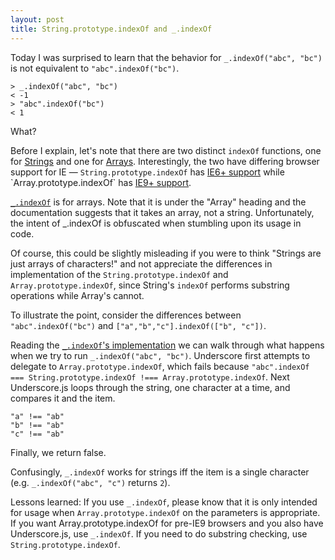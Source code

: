 ```yaml
---
layout: post
title: String.prototype.indexOf and _.indexOf
---
```


Today I was surprised to learn that the behavior for `_.indexOf("abc", "bc")` is not equivalent to `"abc".indexOf("bc")`. 

    > _.indexOf("abc", "bc")
    < -1
    > "abc".indexOf("bc")
    < 1

What? 

Before I explain, let's note that there are two distinct `indexOf` functions, one for [Strings](https://developer.mozilla.org/en-US/docs/Web/JavaScript/Reference/Global_Objects/String/indexOf) and one for [Arrays](https://developer.mozilla.org/en-US/docs/Web/JavaScript/Reference/Global_Objects/Array/indexOf). Interestingly, the two have differing browser support for IE — `String.prototype.indexOf` has [IE6+ support](http://msdn.microsoft.com/en-us/library/ie/53xtt423(v=vs.94).aspx) while `Array.prototype.indexOf` has [IE9+ support](https://developer.mozilla.org/en-US/docs/Web/JavaScript/Reference/Global_Objects/Array/indexOf#Browser_compatibility).

[`_.indexOf`](http://underscorejs.org/#indexOf) is for arrays. Note that it is under the "Array" heading and the documentation suggests that it takes an array, not a string. Unfortunately, the intent of _.indexOf is obfuscated when stumbling upon its usage in code.

Of course, this could be slightly misleading if you were to think "Strings are just arrays of characters!" and not appreciate the differences in implementation of the `String.prototype.indexOf` and `Array.prototype.indexOf`, since String's `indexOf` performs substring operations while Array's cannot.

To illustrate the point, consider the differences between `"abc".indexOf("bc")` and `["a","b","c"].indexOf(["b", "c"])`.

Reading the [`_.indexOf`'s implementation](http://underscorejs.org/docs/underscore.html#section-59) we can walk through what happens when we try to run `_.indexOf("abc", "bc")`. Underscore first attempts to delegate to `Array.prototype.indexOf`, which fails because `"abc".indexOf === String.prototype.indexOf !=== Array.prototype.indexOf`. Next Underscore.js loops through the string, one character at a time, and compares it and the item. 

    "a" !== "ab"
    "b" !== "ab"
    "c" !== "ab"

Finally, we return false.

Confusingly, `_.indexOf` works for strings iff the item is a single character (e.g. `_.indexOf("abc", "c")` returns `2`).

Lessons learned: If you use `_.indexOf`, please know that it is only intended for usage when `Array.prototype.indexOf` on the parameters is appropriate. If you want Array.prototype.indexOf for pre-IE9 browsers and you also have Underscore.js, use `_.indexOf`. If you need to do substring checking, use `String.prototype.indexOf`. 